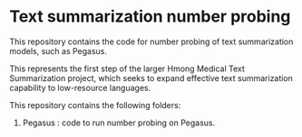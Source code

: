 # Text summarization number probing

This repository contains the code for number probing of text summarization models, such as Pegasus. 

This represents the first step of the larger Hmong Medical Text Summarization project, which seeks to expand effective text summarization capability to low-resource languages.

This repository contains the following folders:
1. Pegasus : code to run number probing on Pegasus.
